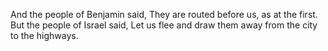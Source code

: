 And the people of Benjamin said, They are routed before us, as at the first. But the people of Israel said, Let us flee and draw them away from the city to the highways.
